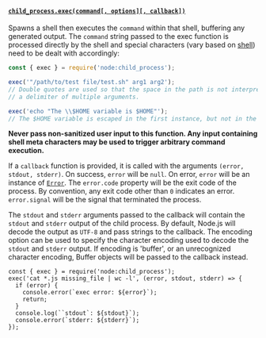 #### [ `child_process.exec(command[, options][, callback])`](https://nodejs.org/api/child_process.html#child_processexeccommand-options-callback)

Spawns a shell then executes the `command` within that shell, buffering any generated output. The `command` string passed to the exec function is processed directly by the shell and special characters (vary based on [shell](https://en.wikipedia.org/wiki/List_of_command-line_interpreters)) need to be dealt with accordingly:
```js
const { exec } = require('node:child_process');

exec('"/path/to/test file/test.sh" arg1 arg2');
// Double quotes are used so that the space in the path is not interpreted as
// a delimiter of multiple arguments.

exec('echo "The \\$HOME variable is $HOME"');
// The $HOME variable is escaped in the first instance, but not in the second.
```

**Never pass non-sanitized user input to this function. Any input containing shell meta characters may be used to trigger arbitrary command execution.**

If a `callback` function is provided, it is called with the arguments `(error, stdout, stderr)`. On success, `error` will be `null`. On error, `error` will be an instance of [`Error`](https://nodejs.org/api/errors.html#class-error). The `error.code` property will be the exit code of the process. By convention, any exit code other than `0` indicates an error. `error.signal` will be the signal that terminated the process.

The `stdout` and `stderr` arguments passed to the callback will contain the `stdout` and `stderr` output of the child process. By default, Node.js will decode the output as `UTF-8` and pass strings to the callback. The encoding option can be used to specify the character encoding used to decode the `stdout` and `stderr` output. If encoding is 'buffer', or an unrecognized character encoding, Buffer objects will be passed to the callback instead.
```JS
const { exec } = require('node:child_process');
exec('cat *.js missing_file | wc -l', (error, stdout, stderr) => {
  if (error) {
    console.error(`exec error: ${error}`);
    return;
  }
  console.log(``stdout`: ${stdout}`);
  console.error(`stderr: ${stderr}`);
});
```